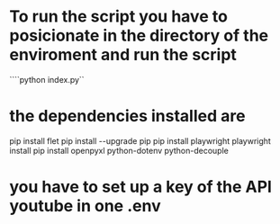 # To run the script you have to posicionate in the directory of the enviroment and run the script

````python index.py``

# the dependencies installed are

pip install flet
pip install --upgrade pip
pip install playwright
playwright install
pip install openpyxl
python-dotenv
python-decouple

# you have to set up a  key of the API youtube in one .env 